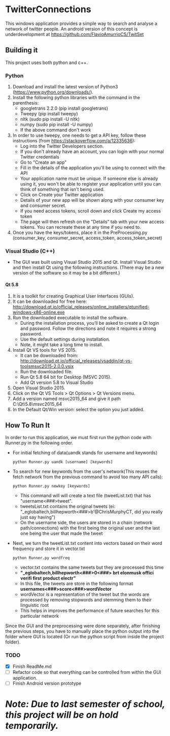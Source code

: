 # TwitterConnections

This windows application provides a simple way to search and analyse a network of twitter people. An android version of this concept is underdevelopment at <https://github.com/FlavioAmurrioCS/TwitSet>

## Building it

This project uses both python and c++.

### Python

1. Download and install the latest version of Python3 (<https://www.python.org/downloads/>).
2. Install the following python libraries with the command in the parenthesis:
      * googletrans 2.2.0 (pip install googletrans)
      * Tweepy (pip install tweepy)
      * nltk (sudo pip install -U nltk)
      * numpy (sudo pip install -U numpy)
      * If the above command don't work
3. In order to use tweepy, one needs to get a API key, follow these instructions (from <https://stackoverflow.com/a/12335636>):
      * Log into the Twitter Developers section.
      * If you don't already have an account, you can login with your normal Twitter credentials
      * Go to "Create an app"
      * Fill in the details of the application you'll be using to connect with the API
      * Your application name must be unique. If someone else is already using it, you won't be able to register your application until you can think of something that isn't being used.
      * Click on Create your Twitter application
      * Details of your new app will be shown along with your consumer key and consumer secret.
      * If you need access tokens, scroll down and click Create my access token
      * The page will then refresh on the "Details" tab with your new access tokens. You can recreate these at any time if you need to.
4. Once you have the keys/tokens, place it in the PreProcessing.py (consumer_key, consumer_secret, access_token, access_token_secret)

### Visual Studio (C++)

* The GUI was built using Visual Studio 2015 and Qt. Install Visual Studio and then install Qt using the following instructions. (There may be a new version of the software so it may be a bit different.)

#### Qt 5.8

1. It is a toolkit for creating Graphical User Interfaces (GUIs).
2. It can be downloaded for free here: <http://download.qt.io/official_releases/online_installers/qtunified-windows-x86-online.exe>
3. Run the downloaded executable to install the software.
      * During the installation process, you’ll be asked to create a Qt login and password. Follow the directions and note it requires a strong password.
      * Use the default settings during installation.
      * Note, it might take a long time to install.
4. Install Qt VS tools for VS 2015.
      * It can be downloaded from: <http://download.qt.io/official_releases/vsaddin/qt-vs-toolsmsvc2015-2.0.0.vsix>
      * Run the downloaded file.
      * Run Qt 5.8 64 bit for Desktop (MSVC 2015).
      * Add Qt version 5.8 to Visual Studio
5. Open Visual Studio 2015.
6. Click on the Qt VS Tools > Qt Options > Qt Versions menu.
7. Add a version named msvc2015_64 and give it path C:\Qt\5.8\msvc2015_64
8. In the Default Qt/Win version: select the option you just added.

## How To Run It

In order to run this application, we must first run the python code with Runner.py in the following order.

* For initial fetching of data(uandk stands for username and keywords)

      python Runner.py uandk [username] [keywords]

* To search for new keywords from the user's network(This reuses the fetch network from the previous command to avoid too many API calls):

      python Runner.py newkey [keywords]
  * This command will will create a text file (tweetList.txt) that has "username<###>tweet".
  * tweetsList.txt contains the original tweets (ei: "_eglobaltech,billhepworth<###>b'@ChrisMurphyCT, did you really just say having")
  * On the username side, the users are stored in a chain (network path/connections) with the first being the original user and the last one being the user that made the tweet

* Next, we turn the tweetList.txt content into vectors based on their word frequency and store it in vector.txt

      python Runner.py wordfreq
  * vector.txt contains the same tweets but they are processed this time
  * __"\_eglobaltech,billhepworth<###>0<###> brt elonmusk offici verifi first product electr"__
  * In this file, the tweets are store in the following format __usernames<###>score<###>wordVector__
  * wordVector is a representation of the tweet but the words are processed by removing stopwords and stemming them to their linguistic root
  * This helps in improves the performance of future searches for this particular network

Since the GUI and the preprocessing were done separately, after finishing the previous steps, you have to manually place the python output into the folder where GUI is located (Or run the python script from inside the project folder).

### TODO

* [x] Finish ReadMe.md
* [ ] Refactor code so that everything can be controlled from within the GUI application.
* [ ] Finish Android version prototype

# ***Note: Due to last semester of school, this project will be on hold temporarily.***